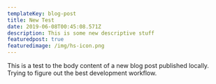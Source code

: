 ```yaml
---
templateKey: blog-post
title: New Test
date: 2019-06-08T00:45:08.571Z
description: This is some new descriptive stuff
featuredpost: true
featuredimage: /img/hs-icon.png
---
```


This is a test to the body content of a new blog post published locally. Trying to figure out the best development workflow.
